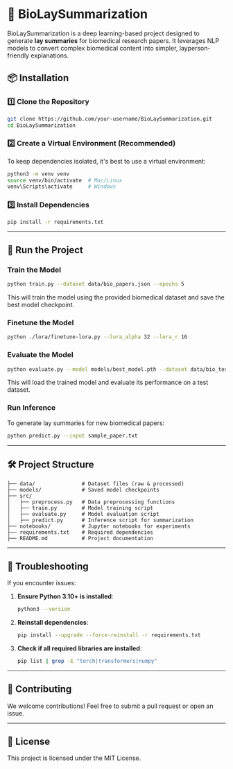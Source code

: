 # 🧬 BioLaySummarization

BioLaySummarization is a deep learning-based project designed to generate **lay summaries** for biomedical research papers. It leverages NLP models to convert complex biomedical content into simpler, layperson-friendly explanations.

## 📦 Installation

### 1️⃣ **Clone the Repository**
```bash
git clone https://github.com/your-username/BioLaySummarization.git
cd BioLaySummarization
```

### 2️⃣ **Create a Virtual Environment (Recommended)**
To keep dependencies isolated, it's best to use a virtual environment:
```bash
python3 -m venv venv
source venv/bin/activate  # Mac/Linux
venv\Scripts\activate     # Windows
```

### 3️⃣ **Install Dependencies**
```bash
pip install -r requirements.txt
```

---

## 🚀 **Run the Project**

### **Train the Model**
```bash
python train.py --dataset data/bio_papers.json --epochs 5
```
This will train the model using the provided biomedical dataset and save the best model checkpoint.

### **Finetune the Model**


```bash
python ./lora/finetune-lora.py --lora_alpha 32 --lora_r 16
```

### **Evaluate the Model**
```bash
python evaluate.py --model models/best_model.pth --dataset data/bio_test.json
```
This will load the trained model and evaluate its performance on a test dataset.

### **Run Inference**
To generate lay summaries for new biomedical papers:
```bash
python predict.py --input sample_paper.txt
```

---

## 🛠 **Project Structure**
```
├── data/               # Dataset files (raw & processed)
├── models/             # Saved model checkpoints
├── src/
│   ├── preprocess.py   # Data preprocessing functions
│   ├── train.py        # Model training script
│   ├── evaluate.py     # Model evaluation script
│   ├── predict.py      # Inference script for summarization
├── notebooks/          # Jupyter notebooks for experiments
├── requirements.txt    # Required dependencies
├── README.md           # Project documentation
```

---

## 📌 **Troubleshooting**

If you encounter issues:  

1. **Ensure Python 3.10+ is installed**:
   ```bash
   python3 --version
   ```
2. **Reinstall dependencies**:
   ```bash
   pip install --upgrade --force-reinstall -r requirements.txt
   ```
3. **Check if all required libraries are installed**:
   ```bash
   pip list | grep -E "torch|transformers|numpy"
   ```

---

## 🤝 **Contributing**
We welcome contributions! Feel free to submit a pull request or open an issue.

---

## 📜 **License**
This project is licensed under the MIT License.


